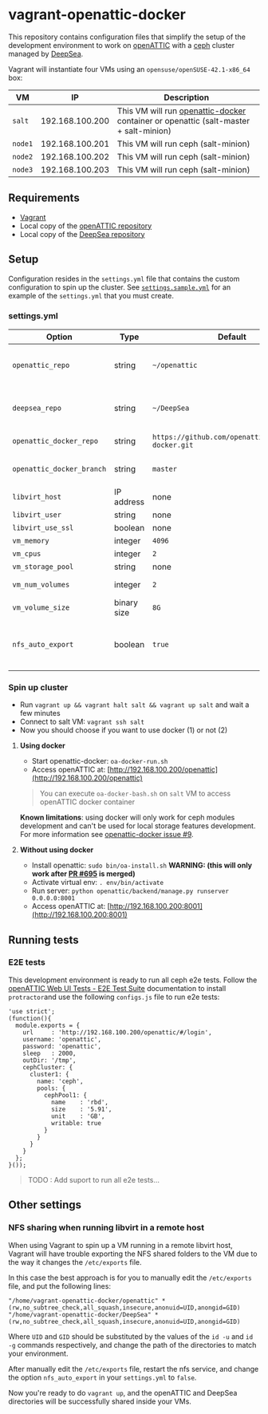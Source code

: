 # vagrant-openattic-docker

This repository contains configuration files that simplify the setup of the development environment to work on [openATTIC](http://openattic.org) with a [ceph](https://ceph.com/) cluster managed by [DeepSea](https://github.com/SUSE/DeepSea).

Vagrant will instantiate four VMs using an `opensuse/openSUSE-42.1-x86_64` box:

| VM  |  IP | Description |
|----------| ----------|----------|
| `salt` | 192.168.100.200 | This VM will run [openattic-docker](https://github.com/openattic/openattic-docker) container or openattic (salt-master + salt-minion)|
| `node1` | 192.168.100.201 | This VM will run ceph (salt-minion) |
| `node2` | 192.168.100.202 | This VM will run ceph (salt-minion) |
| `node3` | 192.168.100.203 | This VM will run ceph (salt-minion) |

## Requirements

* [Vagrant](https://www.vagrantup.com/)
* Local copy of the [openATTIC repository](https://bitbucket.org/openattic/openattic)
* Local copy of the [DeepSea repository](https://github.com/SUSE/DeepSea)

## Setup 

Configuration resides in the `settings.yml` file that contains the custom configuration to spin up the cluster. See 
[`settings.sample.yml`](settings.sample.yml) for an example of the `settings.yml` that you must create.

### settings.yml

| Option |  Type    | Default | Description |
|----------| ----------| --------| --------|
| `openattic_repo` | string | `~/openattic` | Path to the local copy of the openATTIC repository |
| `deepsea_repo` | string | `~/DeepSea` | Path to the local copy of the DeepSea repository |
| `openattic_docker_repo` | string | `https://github.com/openattic/openattic-docker.git` | openattic-docker git url |
| `openattic_docker_branch` | string | `master` | openattic-docker git branch |
| `libvirt_host` | IP address | none |  |
| `libvirt_user` | string | none |  |
| `libvirt_use_ssl` | boolean | none |  |
| `vm_memory` | integer |  `4096` | VM memory |
| `vm_cpus`| integer |  `2` | VM CPUs |
| `vm_storage_pool` | string | none | VM storage pool |
| `vm_num_volumes` | integer |  `2`| VM volumes number |
| `vm_volume_size` |  binary size | `8G`| VM volume size |
| `nfs_auto_export` | boolean | `true` | Enables/disables vagrant from changing the contents of `/etc/exports`

### Spin up cluster

* Run `vagrant up && vagrant halt salt && vagrant up salt` and wait a few minutes
* Connect to salt VM: `vagrant ssh salt`
* Now you should choose if you want to use docker (1) or not (2)
1) **Using docker**
    * Start openattic-docker: `oa-docker-run.sh`
    * Access openATTIC at: [http://192.168.100.200/openattic](http://192.168.100.200/openattic)
    > You can execute `oa-docker-bash.sh` on `salt` VM to access openATTIC docker container    

    **Known limitations**: 
    using docker will only work for ceph modules development and can't be used for local storage features development.
    For more information see [openattic-docker issue #9](https://github.com/openattic/openattic-docker/issues/9).
2) **Without using docker**
    * Install openattic: `sudo bin/oa-install.sh` **WARNING: (this will only work after [PR #695](https://bitbucket.org/openattic/openattic/pull-requests/695/support-for-ceph-on-vagrant-provision/diff) is merged)**
    * Activate virtual env: `. env/bin/activate`
    * Run server: `python openattic/backend/manage.py runserver 0.0.0.0:8001`
    * Access openATTIC at: [http://192.168.100.200:8001](http://192.168.100.200:8001)

## Running tests

### E2E tests
This development environment is ready to run all ceph e2e tests.
Follow the [openATTIC Web UI Tests - E2E Test Suite](http://docs.openattic.org/2.0/developer_docs/dev_e2e.html) documentation 
to install `protractor`and use the following `configs.js` file to run e2e tests:

```
'use strict';
(function(){
  module.exports = {
    url     : 'http://192.168.100.200/openattic/#/login',
    username: 'openattic',
    password: 'openattic',
    sleep   : 2000,
    outDir: '/tmp',
    cephCluster: {
      cluster1: {
        name: 'ceph',
        pools: {
          cephPool1: {
            name    : 'rbd',
            size    : '5.91',
            unit    : 'GB',
            writable: true
          }
        }
      }
    }
  };
}());
```
> TODO : Add suport to run all e2e tests...

## Other settings

### NFS sharing when running libvirt in a remote host

When using Vagrant to spin up a VM running in a remote libvirt host, Vagrant
will have trouble exporting the NFS shared folders to the VM due to the way
it changes the `/etc/exports` file.

In this case the best approach is for you to manually edit the `/etc/exports`
file, and put the following lines:

```
"/home/vagrant-openattic-docker/openattic" *(rw,no_subtree_check,all_squash,insecure,anonuid=UID,anongid=GID)
"/home/vagrant-openattic-docker/DeepSea" *(rw,no_subtree_check,all_squash,insecure,anonuid=UID,anongid=GID)
```

Where `UID` and `GID` should be substituted by the values of the `id -u` and
`id -g` commands respectively, and change the path of the directories to match
your environment.

After manually edit the `/etc/exports` file, restart the nfs service, and
change the option `nfs_auto_export` in your `settings.yml` to `false`.

Now you're ready to do `vagrant up`, and the openATTIC and DeepSea directories
will be successfully shared inside your VMs.

